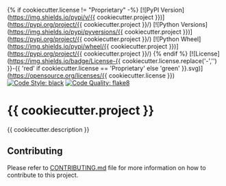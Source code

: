 {% if cookiecutter.license != "Proprietary" -%}
[![PyPI Version](https://img.shields.io/pypi/v/{{ cookiecutter.project }})](https://pypi.org/project/{{ cookiecutter.project }}/)
[![Python Versions](https://img.shields.io/pypi/pyversions/{{ cookiecutter.project }})](https://pypi.org/project/{{ cookiecutter.project }}/)
[![Python Wheel](https://img.shields.io/pypi/wheel/{{ cookiecutter.project }})](https://pypi.org/project/{{ cookiecutter.project }}/)
{% endif %}
[![License](https://img.shields.io/badge/License-{{ cookiecutter.license.replace('-','') }}-{{ 'red' if cookiecutter.license == 'Proprietary' else 'green' }}.svg)](https://opensource.org/licenses/{{ cookiecutter.license }})
[![Code Style: black](https://img.shields.io/badge/code%20style-black-000000.svg)](https://github.com/psf/black)
[![Code Quality: flake8](https://img.shields.io/badge/code%20quality-flake8-000000.svg)](https://gitlab.com/pycqa/flake8)

# {{ cookiecutter.project }}
{{ cookiecutter.description }}

## Contributing
Please refer to [CONTRIBUTING.md](CONTRIBUTING.md) file for more information on how to
contribute to this project.
